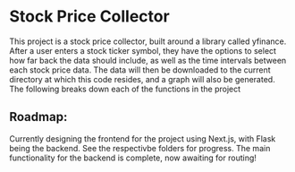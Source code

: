 # Stock Price Collector

This project is a stock price collector, built around a library called yfinance. After a user enters a stock ticker symbol, they have the options to select how far back the data should include, as well as the time intervals between each stock price data. The data will then be downloaded to the current directory at which this code resides, and a graph will also be generated. The following breaks down each of the functions in the project

## Roadmap:

Currently designing the frontend for the project using Next.js, with Flask being the backend. See the respectivbe folders for progress. The main functionality for the backend is complete, now awaiting for routing!